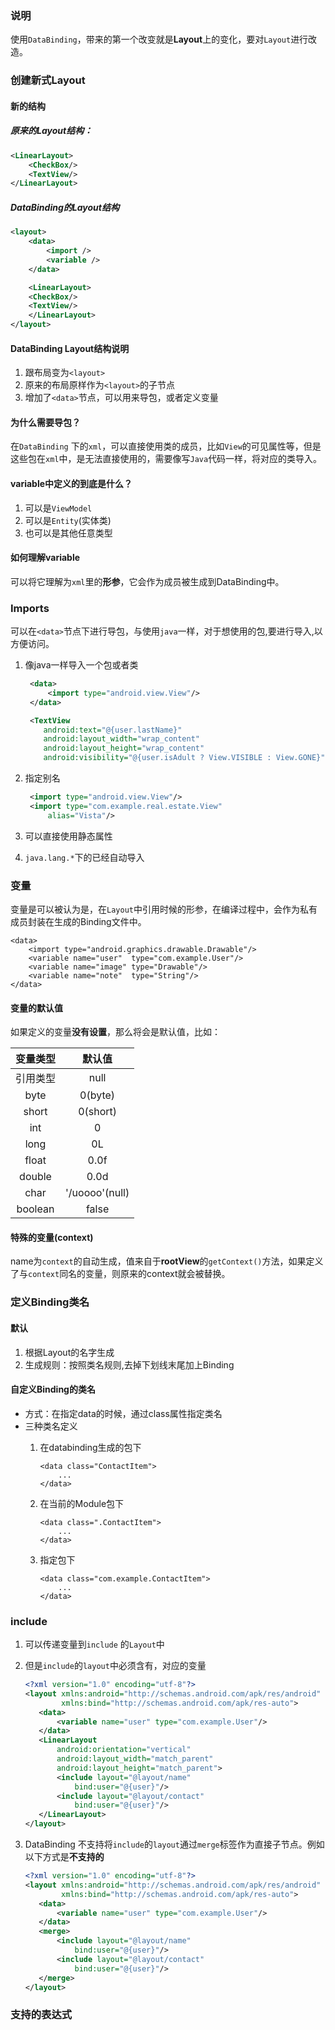 ### 说明

使用`DataBinding`，带来的第一个改变就是**Layout**上的变化，要对`Layout`进行改造。

### 创建新式Layout

#### 新的结构

##### 原来的Layout结构：

```xml
<LinearLayout>
    <CheckBox/>
    <TextView/>
</LinearLayout>
```

##### DataBinding的Layout结构

```xml
<layout>
    <data>
        <import />
        <variable />
    </data>

    <LinearLayout>
    <CheckBox/>
    <TextView/>
    </LinearLayout>
</layout>
```

#### DataBinding Layout结构说明

1. 跟布局变为`<layout>`
2. 原来的布局原样作为`<layout>`的子节点
3. 增加了`<data>`节点，可以用来导包，或者定义变量

#### 为什么需要导包？

在`DataBinding` 下的`xml`，可以直接使用类的成员，比如`View`的可见属性等，但是这些包在`xml`中，是无法直接使用的，需要像写`Java`代码一样，将对应的类导入。

#### variable中定义的到底是什么？

1. 可以是`ViewModel`
2. 可以是`Entity`\(实体类\)
3. 也可以是其他任意类型

#### 如何理解variable

可以将它理解为`xml`里的**形参**，它会作为成员被生成到DataBinding中。

### Imports

可以在`<data>`节点下进行导包，与使用`java`一样，对于想使用的包,要进行导入,以方便访问。

1. 像java一样导入一个包或者类

   ```xml
    <data>
        <import type="android.view.View"/>
    </data>

    <TextView
       android:text="@{user.lastName}"
       android:layout_width="wrap_content"
       android:layout_height="wrap_content"
       android:visibility="@{user.isAdult ? View.VISIBLE : View.GONE}"/>
   ```

2. 指定别名

   ```xml
    <import type="android.view.View"/>
    <import type="com.example.real.estate.View"
        alias="Vista"/>
   ```

3. 可以直接使用静态属性

4. `java.lang.*`下的已经自动导入

### 变量

变量是可以被认为是，在`Layout`中引用时候的形参，在编译过程中，会作为私有成员封装在生成的Binding文件中。

```
<data>
    <import type="android.graphics.drawable.Drawable"/>
    <variable name="user"  type="com.example.User"/>
    <variable name="image" type="Drawable"/>
    <variable name="note"  type="String"/>
</data>
```

#### 变量的默认值

如果定义的变量**没有设置**，那么将会是默认值，比如：

| 变量类型 | 默认值 |
| :---: | :---: |
| 引用类型 | null |
|  byte  | 0(byte) |
| short  | 0(short)|
|  int   |   0   |
| long  | 0L |
| float | 0.0f |
| double | 0.0d |
| char  | '/uoooo'(null) |
| boolean| false|

#### 特殊的变量(context)
name为`context`的自动生成，值来自于**rootView**的`getContext()`方法，如果定义了与`context`同名的变量，则原来的context就会被替换。

### 定义Binding类名
#### 默认
1. 根据Layout的名字生成
2. 生成规则：按照类名规则,去掉下划线末尾加上Binding

#### 自定义Binding的类名
* 方式：在指定data的时候，通过class属性指定类名
* 三种类名定义
	1. 在databinding生成的包下
	
		```
		<data class="ContactItem">
    		...
		</data>
		```
	2. 在当前的Module包下
	
		```
		<data class=".ContactItem">
		    ...
		</data>
		```
	3. 指定包下
	
		```
		<data class="com.example.ContactItem">
		    ...
		</data>
		```

### include
1. 可以传递变量到`include` 的`Layout`中
2. 但是`include`的`layout`中必须含有，对应的变量

    ```xml
    <?xml version="1.0" encoding="utf-8"?>
    <layout xmlns:android="http://schemas.android.com/apk/res/android"
            xmlns:bind="http://schemas.android.com/apk/res-auto">
       <data>
           <variable name="user" type="com.example.User"/>
       </data>
       <LinearLayout
           android:orientation="vertical"
           android:layout_width="match_parent"
           android:layout_height="match_parent">
           <include layout="@layout/name"
               bind:user="@{user}"/>
           <include layout="@layout/contact"
               bind:user="@{user}"/>
       </LinearLayout>
    </layout>
    ```
3. DataBinding 不支持将`include`的`layout`通过`merge`标签作为直接子节点。例如以下方式是**不支持的**

    ```xml
    <?xml version="1.0" encoding="utf-8"?>
    <layout xmlns:android="http://schemas.android.com/apk/res/android"
            xmlns:bind="http://schemas.android.com/apk/res-auto">
       <data>
           <variable name="user" type="com.example.User"/>
       </data>
       <merge>
           <include layout="@layout/name"
               bind:user="@{user}"/>
           <include layout="@layout/contact"
               bind:user="@{user}"/>
       </merge>
    </layout>
    ```

### 支持的表达式

